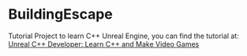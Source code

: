 # BuildingEscape

Tutorial Project to learn C++ Unreal Engine, you can find the tutorial at: [Unreal C++ Developer: Learn C++ and Make Video Games](https://learn.unrealengine.com/course/3750186?r=False&ts=637473150006256980)
